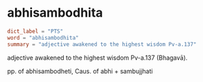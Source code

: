 # abhisambodhita

``` toml
dict_label = "PTS"
word = "abhisambodhita"
summary = "adjective awakened to the highest wisdom Pv-a.137"
```

adjective awakened to the highest wisdom Pv\-a.137 (Bhagavā).

pp. of abhisambodheti, Caus. of abhi \+ sambujjhati

